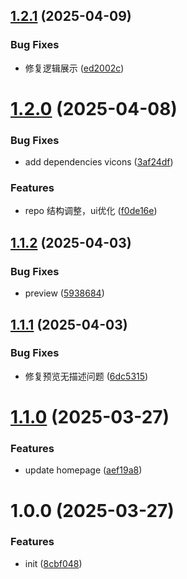 ## [1.2.1](https://github.com/jmni-cn/survey-manage/compare/v1.2.0...v1.2.1) (2025-04-09)


### Bug Fixes

* 修复逻辑展示 ([ed2002c](https://github.com/jmni-cn/survey-manage/commit/ed2002cf46c89010144cd06d1f343422380f9b85))

# [1.2.0](https://github.com/jmni-cn/survey-manage/compare/v1.1.2...v1.2.0) (2025-04-08)


### Bug Fixes

* add dependencies vicons ([3af24df](https://github.com/jmni-cn/survey-manage/commit/3af24dff2363d9e5be19b11514a71fed462b168a))


### Features

* repo 结构调整，ui优化 ([f0de16e](https://github.com/jmni-cn/survey-manage/commit/f0de16e5a8a00416c6dc4a373ede9f092351f5f7))

## [1.1.2](https://github.com/jmni-cn/survey-manage/compare/v1.1.1...v1.1.2) (2025-04-03)


### Bug Fixes

* preview ([5938684](https://github.com/jmni-cn/survey-manage/commit/59386844d6be2a075ada9d542672e9ce26153ddf))

## [1.1.1](https://github.com/jmni-cn/survey-manage/compare/v1.1.0...v1.1.1) (2025-04-03)


### Bug Fixes

* 修复预览无描述问题 ([6dc5315](https://github.com/jmni-cn/survey-manage/commit/6dc5315880fb4b65c4205dd8b60f6e27dbd33869))

# [1.1.0](https://github.com/jmni-cn/survey-manage/compare/v1.0.0...v1.1.0) (2025-03-27)


### Features

* update homepage ([aef19a8](https://github.com/jmni-cn/survey-manage/commit/aef19a822fe69b16979f84dd081da9807f4319e3))

# 1.0.0 (2025-03-27)


### Features

* init ([8cbf048](https://github.com/jmni-cn/survey-manage/commit/8cbf048a18363702ee2353543e3be7c918d70f82))
